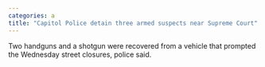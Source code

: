 ```yaml
---
categories: a
title: "Capitol Police detain three armed suspects near Supreme Court"
---
```

Two handguns and a shotgun were recovered from a vehicle that prompted the Wednesday street closures, police said.